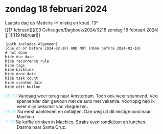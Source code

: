 # zondag 18 februari 2024

Laatste dag op Madeira ⛅ mistig en koud, 13°<br>[[17 februari]][[03 Geheugen/Dagboek/2024/0218 zondag 18 februari 2024| 📓 ]][[19 februari]]
```tasks
(path includes Algemeen)
(due on or before 2024-02-18) AND NOT (done before 2024-02-18)
# not done
hide due date
hide recurrence rule
hide tags
hide backlink
hide done date
hide task count
hide created date
hide edit button
```
<p style="padding-left: 2.7em; text-indent: -2.7em; margin: 0;"><font color=#8be9f3>08:30  </font>  Vandaag weer terug naar Amsterdam. Toch ook weer spannend. Veel spannender dan gewoon met de auto met vakantie. Voorlopig heb ik weer mijn bekomst van vliegreizen. </p>   
<p style="padding-left: 2.7em; text-indent: -2.7em; margin: 0;"><font color=#8be9f3>08:31  </font>  Nu eerst aankleden en ontbijten. Dan weg uit dit mistige oord naar Machico </p>   
<p style="padding-left: 2.7em; text-indent: -2.7em; margin: 0;"><font color=#8be9f3>11:31  </font>  Nu koffie drinken in Machico. Straks even rondkijken en lunchen. Daarna naar Santa Cruz. </p>   